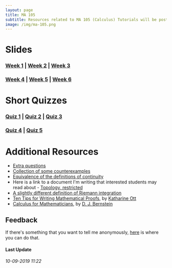 ```yaml
---
layout: page
title: MA 105
subtitle: Resources related to MA 105 (Calculus) Tutorials will be posted here
image: /img/ma-105.png
---
```


# Slides
### [Week 1](https://github.com/aryamanmaithani/ma-105-tut/blob/master/Slides/Week-1.pdf) | [Week 2](https://github.com/aryamanmaithani/ma-105-tut/blob/master/Slides/Week-2.pdf) | [Week 3](https://github.com/aryamanmaithani/ma-105-tut/blob/master/Slides/Week-3.pdf)  
### [Week 4](https://github.com/aryamanmaithani/ma-105-tut/blob/master/Slides/Week-4.pdf) | [Week 5](https://github.com/aryamanmaithani/ma-105-tut/blob/master/Slides/Week-5.pdf) | [Week 6](https://github.com/aryamanmaithani/ma-105-tut/blob/master/Slides/Week-6.pdf)

# Short Quizzes
### [Quiz 1](https://github.com/aryamanmaithani/ma-105-tut/blob/master/Quizzes/Quiz-1.pdf) | [Quiz 2](https://github.com/aryamanmaithani/ma-105-tut/blob/master/Quizzes/Quiz-2.pdf) | [Quiz 3](https://github.com/aryamanmaithani/ma-105-tut/blob/master/Quizzes/Quiz-3.pdf)  
### [Quiz 4](https://github.com/aryamanmaithani/ma-105-tut/blob/master/Quizzes/Quiz-4.pdf) | [Quiz 5](https://github.com/aryamanmaithani/ma-105-tut/blob/master/Quizzes/Quiz-5.pdf) 

# Additional Resources
* [Extra questions](https://github.com/aryamanmaithani/ma-105-tut/blob/master/Extra%20Questions.pdf) 
* [Collection of some counterexamples](https://github.com/aryamanmaithani/ma-105-tut/blob/master/Additional%20resources/Counterexamples.pdf) 
* [Equivalence of the definitions of continuity](https://github.com/aryamanmaithani/ma-105-tut/blob/master/Equivalence%20of%20the%20two%20definitions%20of%20continuity.pdf)
* Here is a link to a document I'm writing that interested students may read about - [Topology, restricted](https://github.com/aryamanmaithani/ma-105-tut/blob/master/Additional%20resources/Topology%2C%20restricted.pdf) 
* [A slightly different definition of Riemann integration](https://github.com/aryamanmaithani/ma-105-tut/blob/master/Additional%20resources/Integration%20with%20tagged%20partition.pdf)
* [Ten Tips for Writing Mathematical Proofs](https://www.ms.uky.edu/~kott/proof_help.pdf), by [Katharine Ott](https://www.bates.edu/faculty-expertise/profile/katharine-a-ott/)
* [Calculus for Mathematicians](https://cr.yp.to/papers/calculus.pdf), by [D. J. Bernstein](https://cr.yp.to/djb.html)

## Feedback
If there's something that you want to tell me anonymously, [here](https://docs.google.com/forms/d/e/1FAIpQLScCRPfWX5aJUPLv-1UNiYHNxFfOOXHUiaK2ma2BDIkZ3k_VnA/viewform?usp=sf_link) is where you can do that.

#### Last Update
###### 10-09-2019 11:22